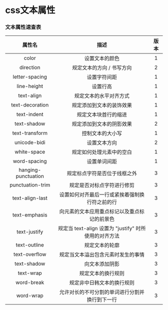 # css文本属性
### 文本属性速查表 
|属性名|描述|版本|
|:-----:|:-----:|:-----:|
|color|设置文本的颜色|1|
|direction|	规定文本的方向 / 书写方向|2|
|letter-spacing|设置字符间距|1|
|line-height|设置行高|1|
|text-align|规定文本的水平对齐方式|1|
|text-decoration|规定添加到文本的装饰效果|1|
|text-indent|规定文本块首行的缩进|1|
|text-shadow|规定添加到文本的阴影效果|2|
|text-transform|控制文本的大小写|1|
|unicode-bidi|设置文本方向|2|
|white-space|规定如何处理元素中的空白|1|
|word-spacing|设置单词间距|1|
|hanging-punctuation|规定标点字符是否位于线框之外|3|
|punctuation-trim|规定是否对标点字符进行修剪|3|
|text-align-last|设置如何对齐最后一行或紧挨着强制换行符之前的行|3|
|text-emphasis|向元素的文本应用重点标记以及重点标记的前景色|3|
|text-justify|规定当 text-align 设置为 "justify" 时所使用的对齐方法|3|
|text-outline|规定文本的轮廓|3|
|text-overflow|规定当文本溢出包含元素时发生的事情|3|
|text-shadow|向文本添加阴影|3|
|text-wrap|规定文本的换行规则|3|
|word-break|规定非中日韩文本的换行规则|3|
|word-wrap|允许对长的不可分割的单词进行分割并换行到下一行|3|


